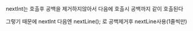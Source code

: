 nextInt는 호출후 공백을 제거하지않아서 다음에 호출시 공백까지 같이 호출된다

그렇기 때문에 nextInt 다음엔 nextLine(); 로 공백제거후  nextLine사용(1줄씩만)





 
